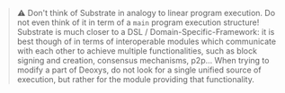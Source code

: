 > ⚠️ Don't think of Substrate in analogy to linear program execution. Do not even think of it in term of a `main` program execution structure! Substrate is much closer to a DSL / Domain-Specific-Framework: it is best though of in terms of interoperable modules which communicate with each other to achieve multiple functionalities, such as block signing and creation, consensus mechanisms, p2p... When trying to modify a part of Deoxys, do not look for a single unified source of execution, but rather for the module providing that functionality.
